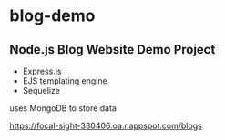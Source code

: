 # blog-demo

## Node.js Blog Website Demo Project

- Express.js
- EJS templating engine
- Sequelize


uses MongoDB to store data

https://focal-sight-330406.oa.r.appspot.com/blogs
